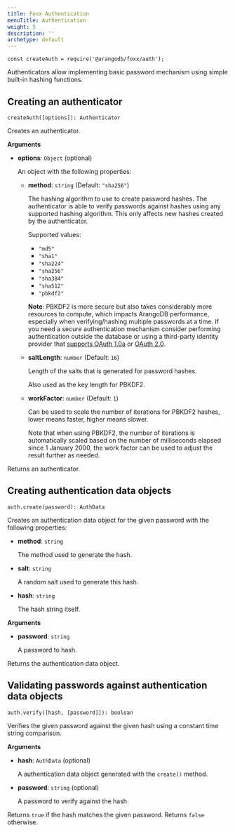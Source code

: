 ```yaml
---
title: Foxx Authentication
menuTitle: Authentication
weight: 5
description: ''
archetype: default
---
```

`const createAuth = require('@arangodb/foxx/auth');`

Authenticators allow implementing basic password mechanism using simple
built-in hashing functions.

## Creating an authenticator

`createAuth([options]): Authenticator`

Creates an authenticator.

**Arguments**

- **options**: `Object` (optional)

  An object with the following properties:

  - **method**: `string` (Default: `"sha256"`)

    The hashing algorithm to use to create password hashes.
    The authenticator is able to verify passwords against hashes using
    any supported hashing algorithm. This only affects new hashes created
    by the authenticator.

    Supported values:

    - `"md5"`
    - `"sha1"`
    - `"sha224"`
    - `"sha256"`
    - `"sha384"`
    - `"sha512"`
    - `"pbkdf2"`

    **Note**: PBKDF2 is more secure but also takes considerably more resources
 to compute, which impacts ArangoDB performance, especially when
 verifying/hashing multiple passwords at a time. If you need a secure
 authentication mechanism consider performing authentication outside the database
 or using a third-party identity provider that [supports OAuth 1.0a](oauth-1-0a.md)
 or [OAuth 2.0](oauth-2-0.md).

  - **saltLength**: `number` (Default: `16`)

    Length of the salts that is generated for password hashes.

    Also used as the key length for PBKDF2.

  - **workFactor**: `number` (Default: `1`)

    Can be used to scale the number of iterations for PBKDF2 hashes,
    lower means faster, higher means slower.

    Note that when using PBKDF2, the number of iterations is automatically
    scaled based on the number of milliseconds elapsed since 1 January 2000,
    the work factor can be used to adjust the result further as needed.

Returns an authenticator.

## Creating authentication data objects

`auth.create(password): AuthData`

Creates an authentication data object for the given password with the
following properties:

- **method**: `string`

  The method used to generate the hash.

- **salt**: `string`

  A random salt used to generate this hash.

- **hash**: `string`

  The hash string itself.

**Arguments**

- **password**: `string`

  A password to hash.

Returns the authentication data object.

## Validating passwords against authentication data objects

`auth.verify([hash, [password]]): boolean`

Verifies the given password against the given hash using a constant time
string comparison.

**Arguments**

- **hash**: `AuthData` (optional)

  A authentication data object generated with the `create()` method.

- **password**: `string` (optional)

  A password to verify against the hash.

Returns `true` if the hash matches the given password. Returns `false` otherwise.

